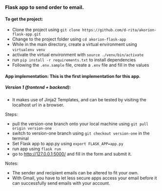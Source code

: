 ### Flask app to send order to email.

#### To get the project:
- Clone the project using `git clone https://github.com/d-rita/akorion-flask-app.git`
- Change to the project folder using `cd akorion-flask-app`
- While in the main directory, create a virtual environment using `virtualenv venv`
- activate the virtual environment with `source ./venv/bin/activate`
- run `pip install -r requirements.txt` to install dependencies
- Following the `.env.sample` file, create a `.env` file and fill in the values

#### App implementation: This is the first implementation for this app.

##### Version 1 (frontend + backend):
- It makes use of Jinja2 Templates, and can be tested by visiting the localhost url in a browser.

Steps:
- pull the version-one branch onto your local machine using `git pull origin version-one`
- switch to version-one branch using `git checkout version-one` in the terminal
- Set Flask app to app.py using `export FLASK_APP=app.py`
- run app using `flask run`
- go to http://127.0.0.1:5000/ and fill in the form and submit it. 

Notes:
- The sender and recipient emails can be altered to fit your own. 
- With Gmail, you have to let less secure apps access your email before it can successfully send emails with your account. 
